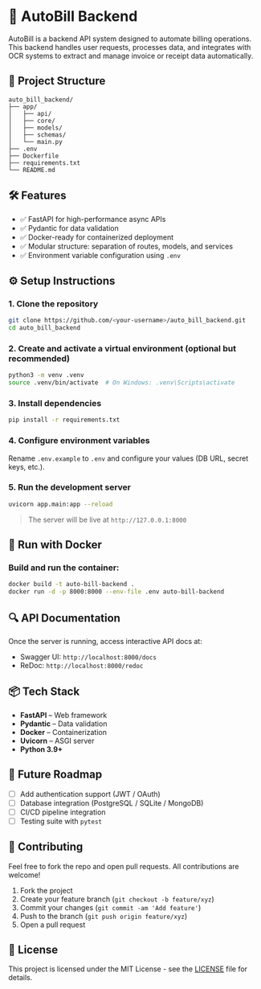 # 🚀 AutoBill Backend

AutoBill is a backend API system designed to automate billing operations. This backend handles user requests, processes data, and integrates with OCR systems to extract and manage invoice or receipt data automatically.

## 📂 Project Structure

```
auto_bill_backend/
├── app/
│   ├── api/
│   ├── core/
│   ├── models/
│   ├── schemas/
│   └── main.py
├── .env
├── Dockerfile
├── requirements.txt
└── README.md
```

## 🛠️ Features

- ✅ FastAPI for high-performance async APIs  
- ✅ Pydantic for data validation  
- ✅ Docker-ready for containerized deployment  
- ✅ Modular structure: separation of routes, models, and services  
- ✅ Environment variable configuration using `.env`

## ⚙️ Setup Instructions

### 1. Clone the repository

```bash
git clone https://github.com/<your-username>/auto_bill_backend.git
cd auto_bill_backend
```

### 2. Create and activate a virtual environment (optional but recommended)

```bash
python3 -m venv .venv
source .venv/bin/activate  # On Windows: .venv\Scripts\activate
```

### 3. Install dependencies

```bash
pip install -r requirements.txt
```

### 4. Configure environment variables

Rename `.env.example` to `.env` and configure your values (DB URL, secret keys, etc.).

### 5. Run the development server

```bash
uvicorn app.main:app --reload
```

> The server will be live at `http://127.0.0.1:8000`

## 🐳 Run with Docker

### Build and run the container:

```bash
docker build -t auto-bill-backend .
docker run -d -p 8000:8000 --env-file .env auto-bill-backend
```

## 🔍 API Documentation

Once the server is running, access interactive API docs at:

- Swagger UI: `http://localhost:8000/docs`
- ReDoc: `http://localhost:8000/redoc`

## 📦 Tech Stack

- **FastAPI** – Web framework  
- **Pydantic** – Data validation  
- **Docker** – Containerization  
- **Uvicorn** – ASGI server  
- **Python 3.9+**

## 📁 Future Roadmap

- [ ] Add authentication support (JWT / OAuth)
- [ ] Database integration (PostgreSQL / SQLite / MongoDB)
- [ ] CI/CD pipeline integration
- [ ] Testing suite with `pytest`

## 🤝 Contributing

Feel free to fork the repo and open pull requests. All contributions are welcome!

1. Fork the project
2. Create your feature branch (`git checkout -b feature/xyz`)
3. Commit your changes (`git commit -am 'Add feature'`)
4. Push to the branch (`git push origin feature/xyz`)
5. Open a pull request

## 📝 License

This project is licensed under the MIT License - see the [LICENSE](LICENSE) file for details.
